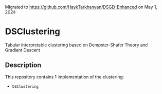 Migrated to https://github.com/HaykTarkhanyan/DSGD-Enhanced on May 1, 2024

# DSClustering

Tabular interpretable clustering based on Dempster-Shafer Theory and 
Gradient Descent


## Description

This repository contains 1 implementation of the clustering:

- `DSClustering`
